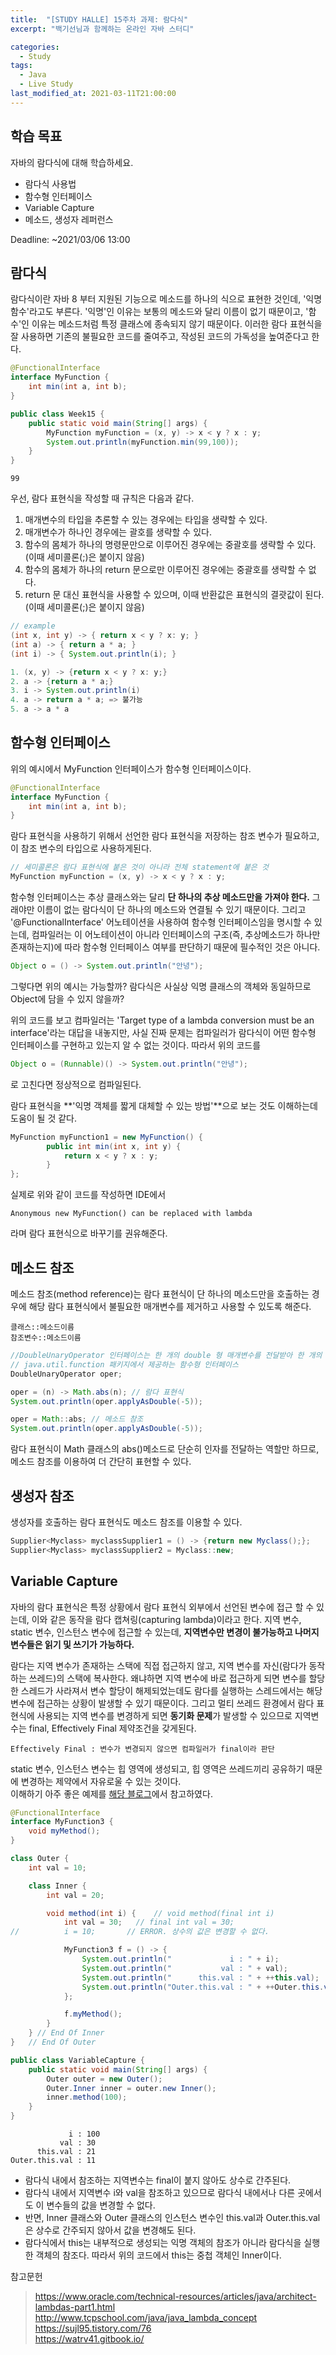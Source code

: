 ```yaml
---
title:  "[STUDY HALLE] 15주차 과제: 람다식"
excerpt: "백기선님과 함께하는 온라인 자바 스터디"

categories:
  - Study
tags:
  - Java
  - Live Study
last_modified_at: 2021-03-11T21:00:00
---
```

## 학습 목표
자바의 람다식에 대해 학습하세요.

- 람다식 사용법
- 함수형 인터페이스
- Variable Capture
- 메소드, 생성자 레퍼런스

Deadline: ~2021/03/06 13:00

## 람다식
람다식이란 자바 8 부터 지원된 기능으로 메소드를 하나의 식으로 표현한 것인데, '익명 함수'라고도 부른다. '익명'인 이유는 보통의 메소드와 달리 이름이 없기 때문이고, '함수'인 이유는 메소드처럼 특정 클래스에 종속되지 않기 때문이다. 이러한 람다 표현식을 잘 사용하면 기존의 불필요한 코드를 줄여주고, 작성된 코드의 가독성을 높여준다고 한다.
```java
@FunctionalInterface
interface MyFunction {
    int min(int a, int b);
}

public class Week15 {
    public static void main(String[] args) {
        MyFunction myFunction = (x, y) -> x < y ? x : y;
        System.out.println(myFunction.min(99,100));
    }
}
```
```
99
```
우선, 람다 표현식을 작성할 때 규칙은 다음과 같다.

1. 매개변수의 타입을 추론할 수 있는 경우에는 타입을 생략할 수 있다.
2. 매개변수가 하나인 경우에는 괄호를 생략할 수 있다.
3. 함수의 몸체가 하나의 명령문만으로 이루어진 경우에는 중괄호를 생략할 수 있다. (이때 세미콜론(;)은 붙이지 않음)
4. 함수의 몸체가 하나의 return 문으로만 이루어진 경우에는 중괄호를 생략할 수 없다.
5. return 문 대신 표현식을 사용할 수 있으며, 이때 반환값은 표현식의 결괏값이 된다. (이때 세미콜론(;)은 붙이지 않음)

```java
// example
(int x, int y) -> { return x < y ? x: y; }
(int a) -> { return a * a; }
(int i) -> { System.out.println(i); }

1. (x, y) -> {return x < y ? x: y;}
2. a -> {return a * a;}
3. i -> System.out.println(i)
4. a -> return a * a; => 불가능
5. a -> a * a

```

## 함수형 인터페이스
위의 예시에서 MyFunction 인터페이스가 함수형 인터페이스이다.
```java
@FunctionalInterface
interface MyFunction {
    int min(int a, int b);
}
```
람다 표현식을 사용하기 위해서 선언한 람다 표현식을 저장하는 참조 변수가 필요하고, 이 참조 변수의 타입으로 사용하게된다.
```java
// 세미콜론은 람다 표현식에 붙은 것이 아니라 전체 statement에 붙은 것
MyFunction myFunction = (x, y) -> x < y ? x : y;
```
함수형 인터페이스는 추상 클래스와는 달리 **단 하나의 추상 메소드만을 가져야 한다.** 그래야만 이름이 없는 람다식이 단 하나의 메소드와 연결될 수 있기 때문이다. 그리고 '@FunctionalInterface' 어노테이션을 사용하여 함수형 인터페이스임을 명시할 수 있는데, 컴파일러는 이 어노테이션이 아니라 인터페이스의 구조(즉, 추상메소드가 하나만 존재하는지)에 따라 함수형 인터페이스 여부를 판단하기 때문에 필수적인 것은 아니다.  
```java
Object o = () -> System.out.println("안녕");
```
그렇다면 위의 예시는 가능할까? 람다식은 사실상 익명 클래스의 객체와 동일하므로 Object에 담을 수 있지 않을까?  
  
위의 코드를 보고 컴파일러는 'Target type of a lambda conversion must be an interface'라는 대답을 내놓지만, 사실 진짜 문제는 컴파일러가 람다식이 어떤 함수형 인터페이스를 구현하고 있는지 알 수 없는 것이다. 따라서 위의 코드를 
```java
Object o = (Runnable)() -> System.out.println("안녕");
```
로 고친다면 정상적으로 컴파일된다.  
  
람다 표현식을 **'익명 객체를 짧게 대체할 수 있는 방법'**으로 보는 것도 이해하는데 도움이 될 것 같다.
```java
MyFunction myFunction1 = new MyFunction() {
        public int min(int x, int y) {
            return x < y ? x : y;
        }
};
```
실제로 위와 같이 코드를 작성하면 IDE에서 
```
Anonymous new MyFunction() can be replaced with lambda
```
라며 람다 표현식으로 바꾸기를 권유해준다.

## 메소드 참조
메소드 참조(method reference)는 람다 표현식이 단 하나의 메소드만을 호출하는 경우에 해당 람다 표현식에서 불필요한 매개변수를 제거하고 사용할 수 있도록 해준다.
```
클래스::메소드이름
참조변수::메소드이름
```
```java
//DoubleUnaryOperator 인터페이스는 한 개의 double 형 매개변수를 전달받아 한 개의 double 형 값을 반환
// java.util.function 패키지에서 제공하는 함수형 인터페이스
DoubleUnaryOperator oper;

oper = (n) -> Math.abs(n); // 람다 표현식
System.out.println(oper.applyAsDouble(-5));

oper = Math::abs; // 메소드 참조
System.out.println(oper.applyAsDouble(-5));
```
람다 표현식이 Math 클래스의 abs()메소드로 단순히 인자를 전달하는 역할만 하므로, 메소드 참조를 이용하여 더 간단히 표현할 수 있다. 

## 생성자 참조
생성자를 호출하는 람다 표현식도 메소드 참조를 이용할 수 있다.
```java
Supplier<Myclass> myclassSupplier1 = () -> {return new Myclass();};
Supplier<Myclass> myclassSupplier2 = Myclass::new;
```

## Variable Capture
자바의 람다 표현식은 특정 상황에서 람다 표현식 외부에서 선언된 변수에 접근 할 수 있는데, 이와 같은 동작을 람다 캡쳐링(capturing lambda)이라고 한다. 지역 변수, static 변수, 인스턴스 변수에 접근할 수 있는데, **지역변수만 변경이 불가능하고 나머지 변수들은 읽기 및 쓰기가 가능하다.**  
  
람다는 지역 변수가 존재하는 스택에 직접 접근하지 않고, 지역 변수를 자신(람다가 동작하는 쓰레드)의 스택에 복사한다. 왜냐하면 지역 변수에 바로 접근하게 되면 변수를 할당한 스레드가 사라져서 변수 할당이 해제되었는데도 람다를 실행하는 스레드에서는 해당 변수에 접근하는 상황이 발생할 수 있기 때문이다. 그리고 멀티 쓰레드 환경에서 람다 표현식에 사용되는 지역 변수를 변경하게 되면 **동기화 문제**가 발생할 수 있으므로 지역변수는 final, Effectively Final 제약조건을 갖게된다.
```
Effectively Final : 변수가 변경되지 않으면 컴파일러가 final이라 판단
```
static 변수, 인스턴스 변수는 힙 영역에 생성되고, 힙 영역은 쓰레드끼리 공유하기 때문에 변경하는 제약에서 자유로울 수 있는 것이다.  
이해하기 아주 좋은 예제를 [해당 블로그](https://watrv41.gitbook.io/devbook/java/java-live-study/15_week#15-3-variable-capture)에서 참고하였다.
```java
@FunctionalInterface
interface MyFunction3 {
    void myMethod();
}

class Outer {
    int val = 10;

    class Inner {
        int val = 20;

        void method(int i) {    // void method(final int i)
            int val = 30;   // final int val = 30;
//          i = 10;       // ERROR. 상수의 값은 변경할 수 없다.

            MyFunction3 f = () -> {
                System.out.println("             i : " + i);
                System.out.println("           val : " + val);
                System.out.println("      this.val : " + ++this.val);
                System.out.println("Outer.this.val : " + ++Outer.this.val);
            };

            f.myMethod();
        }
    } // End Of Inner
}   // End Of Outer

public class VariableCapture {
    public static void main(String[] args) {
        Outer outer = new Outer();
        Outer.Inner inner = outer.new Inner();
        inner.method(100);
    }
}
```
```
             i : 100
           val : 30
      this.val : 21
Outer.this.val : 11
```
- 람다식 내에서 참조하는 지역변수는 final이 붙지 않아도 상수로 간주된다.   
- 람다식 내에서 지역변수 i와 val을 참조하고 있으므로 람다식 내에서나 다른 곳에서도 이 변수들의 값을 변경할 수 없다.   
- 반면, Inner 클래스와 Outer 클래스의 인스턴스 변수인 this.val과 Outer.this.val은 상수로 간주되지 않아서 값을 변경해도 된다.   
- 람다식에서 this는 내부적으로 생성되는 익명 객체의 참조가 아니라 람다식을 실행한 객체의 참조다. 따라서 위의 코드에서 this는 중첩 객체인 Inner이다.   

참고문헌
> https://www.oracle.com/technical-resources/articles/java/architect-lambdas-part1.html
http://www.tcpschool.com/java/java_lambda_concept  
https://sujl95.tistory.com/76  
https://watrv41.gitbook.io/

